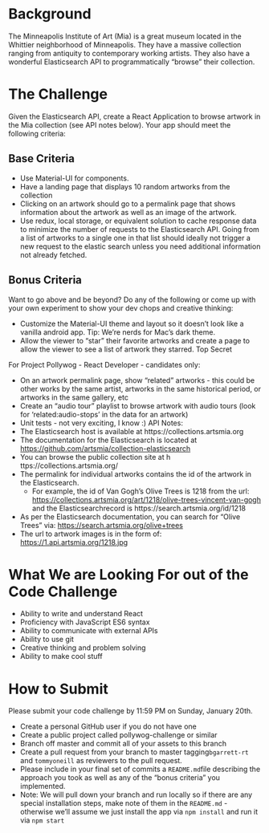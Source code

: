 # Background

The Minneapolis Institute of Art (Mia) is a great museum located in the Whittier neighborhood of Minneapolis. They have a massive collection ranging from antiquity to contemporary working artists. They also have a wonderful Elasticsearch API to programmatically “browse” their collection.

# The Challenge

Given the Elasticsearch API, create a React Application to browse artwork in the Mia collection (see API notes below). Your app should meet the following criteria:

## Base Criteria

- Use Material-UI for components.
- Have a landing page that displays 10 random artworks from the collection
- Clicking on an artwork should go to a permalink page that shows information about the
artwork as well as an image of the artwork.
- Use redux, local storage, or equivalent solution to cache response data to minimize the
number of requests to the Elasticsearch API. Going from a list of artworks to a single one in that list should ideally not trigger a new request to the elastic search unless you need additional information not already fetched.

## Bonus Criteria

Want to go above and be beyond? Do any of the following or come up with your own experiment to show your dev chops and creative thinking:

- Customize the Material-UI theme and layout so it doesn’t look like a vanilla android app. Tip: We’re nerds for Mac’s dark theme.
- Allow the viewer to “star” their favorite artworks and create a page to allow the viewer to see a list of artwork they starred.
Top Secret

For Project Pollywog - React Developer - candidates only:

- On an artwork permalink page, show “related” artworks - this could be other works by the same artist, artworks in the same historical period, or artworks in the same gallery, etc
- Create an “audio tour” playlist to browse artwork with audio tours (look for ‘​related:audio-stops​’ in the data for an artwork)
- Unit tests - not very exciting, I know :) API Notes:
- The Elasticsearch host is available at h​ ttps://collections.artsmia.org
- The documentation for the Elasticsearch is located at https://github.com/artsmia/collection-elasticsearch
- You can browse the public collection site at h​ ttps://collections.artsmia.org/
- The permalink for individual artworks contains the id of the artwork in the Elasticsearch.
    - For example, the id of Van Gogh’s ​Olive Trees​ is 1218 from the url: https://collections.artsmia.org/art/1218/olive-trees-vincent-van-gogh​ and the Elasticsearchrecord is h​ttps://search.artsmia.org/id/1218
- As per the Elasticsearch documentation, you can search for “Olive Trees” via: https://search.artsmia.org/olive+trees
- The url to artwork images is in the form of: https://1.api.artsmia.org/1218.jpg

# What We are Looking For out of the Code Challenge
- Ability to write and understand React
- Proficiency with JavaScript ES6 syntax
- Ability to communicate with external APIs
- Ability to use git
- Creative thinking and problem solving
- Ability to make cool stuff

# How to Submit

Please submit your code challenge by 11:59 PM on Sunday, January 20th.

- Create a personal GitHub user if you do not have one
- Create a public project called ​pollywog-challenge​ or similar
- Branch off master and commit all of your assets to this branch
- Create a pull request from your branch to master tagging ​`bgarrett-rt​` and `t​ommyoneill​` as
reviewers to the pull request.
- Please include in your final set of commits a `README.md​` file describing the approach you
took as well as any of the “bonus criteria” you implemented.
- Note: We will pull down your branch and run locally so if there are any special installation
steps, make note of them in the `README.md​` - otherwise we’ll assume we just install the app via ​`npm install​` and run it ​via `npm start`